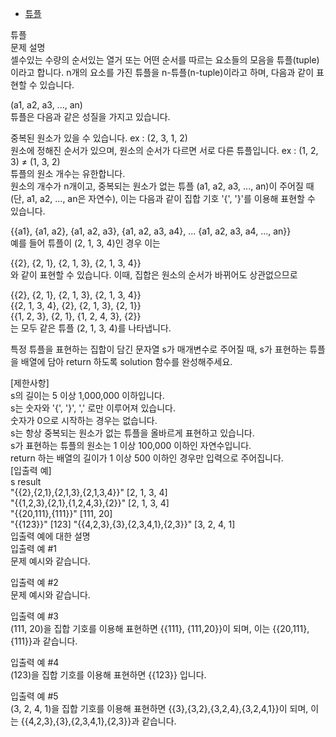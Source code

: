 * [튜플](https://school.programmers.co.kr/learn/courses/30/lessons/64065)


튜플  
문제 설명  
셀수있는 수량의 순서있는 열거 또는 어떤 순서를 따르는 요소들의 모음을 튜플(tuple)이라고 합니다. n개의 요소를 가진 튜플을 n-튜플(n-tuple)이라고 하며, 다음과 같이 표현할 수 있습니다.  


(a1, a2, a3, ..., an)  
튜플은 다음과 같은 성질을 가지고 있습니다.  

중복된 원소가 있을 수 있습니다. ex : (2, 3, 1, 2)  
원소에 정해진 순서가 있으며, 원소의 순서가 다르면 서로 다른 튜플입니다. ex : (1, 2, 3) ≠ (1, 3, 2)  
튜플의 원소 개수는 유한합니다.  
원소의 개수가 n개이고, 중복되는 원소가 없는 튜플 (a1, a2, a3, ..., an)이 주어질 때(단, a1, a2, ..., an은 자연수), 이는 다음과 같이 집합 기호 '{', '}'를 이용해 표현할 수 있습니다.  

{{a1}, {a1, a2}, {a1, a2, a3}, {a1, a2, a3, a4}, ... {a1, a2, a3, a4, ..., an}}  
예를 들어 튜플이 (2, 1, 3, 4)인 경우 이는  

{{2}, {2, 1}, {2, 1, 3}, {2, 1, 3, 4}}  
와 같이 표현할 수 있습니다. 이때, 집합은 원소의 순서가 바뀌어도 상관없으므로  

{{2}, {2, 1}, {2, 1, 3}, {2, 1, 3, 4}}  
{{2, 1, 3, 4}, {2}, {2, 1, 3}, {2, 1}}  
{{1, 2, 3}, {2, 1}, {1, 2, 4, 3}, {2}}  
는 모두 같은 튜플 (2, 1, 3, 4)를 나타냅니다.  

특정 튜플을 표현하는 집합이 담긴 문자열 s가 매개변수로 주어질 때, s가 표현하는 튜플을 배열에 담아 return 하도록 solution 함수를 완성해주세요.  
   
[제한사항]  
s의 길이는 5 이상 1,000,000 이하입니다.  
s는 숫자와 '{', '}', ',' 로만 이루어져 있습니다.  
숫자가 0으로 시작하는 경우는 없습니다.  
s는 항상 중복되는 원소가 없는 튜플을 올바르게 표현하고 있습니다.  
s가 표현하는 튜플의 원소는 1 이상 100,000 이하인 자연수입니다.  
return 하는 배열의 길이가 1 이상 500 이하인 경우만 입력으로 주어집니다.  
[입출력 예]  
s	result      
"{{2},{2,1},{2,1,3},{2,1,3,4}}"	[2, 1, 3, 4]  
"{{1,2,3},{2,1},{1,2,4,3},{2}}"	[2, 1, 3, 4]  
"{{20,111},{111}}"	[111, 20]  
"{{123}}"	[123] 
"{{4,2,3},{3},{2,3,4,1},{2,3}}"	[3, 2, 4, 1]  
입출력 예에 대한 설명  
입출력 예 #1  
문제 예시와 같습니다.  
  
입출력 예 #2  
문제 예시와 같습니다.  

입출력 예 #3  
(111, 20)을 집합 기호를 이용해 표현하면 {{111}, {111,20}}이 되며, 이는 {{20,111},{111}}과 같습니다.  

입출력 예 #4  
(123)을 집합 기호를 이용해 표현하면 {{123}} 입니다.  

입출력 예 #5  
(3, 2, 4, 1)을 집합 기호를 이용해 표현하면 {{3},{3,2},{3,2,4},{3,2,4,1}}이 되며, 이는 {{4,2,3},{3},{2,3,4,1},{2,3}}과 같습니다.  

